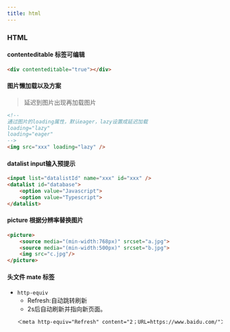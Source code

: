 ```yaml
---
title: html
---
```

### HTML
#### contenteditable 标签可编辑
```html
<div contenteditable="true"></div>
```
#### 图片懒加载以及方案
> 延迟到图片出现再加载图片

```html
<!--
通过图片的loading属性，默认eager，lazy设置成延迟加载
loading="lazy"
loading="eager"
-->
<img src="xxx" loading="lazy" />
```

#### datalist input输入预提示
```html
<input list="datalistId" name="xxx" id="xxx" />
<datalist id="database">
    <option value="Javascript">
    <option value="Typescript">
</datalist>
```

#### picture 根据分辨率替换图片
```html
<picture>
    <source media="(min-width:768px)" srcset="a.jpg">
    <source media="(min-width:500px)" srcset="b.jpg">
    <img src="c.jpg"/>
</picture>
```

#### 头文件 mate 标签
-   `http-equiv`
    -   Refresh:自动跳转刷新
    -   2s后自动刷新并指向新页面。 
    ```html
    ＜meta http-equiv="Refresh" content="2；URL=https://www.baidu.com/"＞  
    ```
